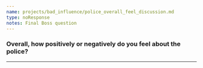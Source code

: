 ```yaml
---
name: projects/bad_influence/police_overall_feel_discussion.md
type: noResponse
notes: Final Boss question
---
```


### Overall, how positively or negatively do you feel about the police?

---
